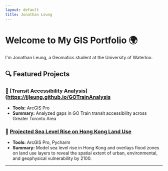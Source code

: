 ```yaml
---
layout: default
title: Jonathan Leung
---
```


# Welcome to My GIS Portfolio 🌍

I'm Jonathan Leung, a Geomatics student at the University of Waterloo.

## 🔍 Featured Projects

### 🚆 [Transit Accessibility Analysis](https://jjleung.github.io/GOTrainAnalysis
- **Tools:** ArcGIS Pro
- **Summary:** Analyzed gaps in GO Train transit accessibility across Greater Toronto Area

### 🌊 [Projected Sea Level Rise on Hong Kong Land Use](https://jjleung38.github.io/HKSLRProject)
- **Tools:** ArcGIS Pro, Pycharm
- **Summary:** Model sea level rise in Hong Kong and overlays flood zones on land use layers to reveal the spatial extent of urban, environmental, and geophysical vulnerability by 2100.

---
